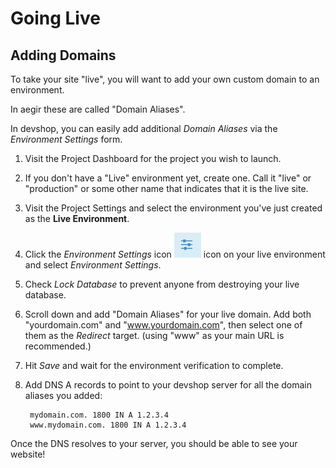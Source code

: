 # Going Live

## Adding Domains

To take your site "live", you will want to add your own custom domain to an environment.

In aegir these are called "Domain Aliases".

In devshop, you can easily add additional _Domain Aliases_ via the _Environment Settings_ form.

1. Visit the Project Dashboard for the project you wish to launch.
2. If you don't have a "Live" environment yet, create one. Call it "live" or "production" or some other name that indicates that it is the live site.
3. Visit the Project Settings and select the environment you've just created as the **Live Environment**.
4. Click the _Environment Settings_ icon ![Push this button to open Environment Settings.](../.gitbook/assets/settings.png) icon on your live environment and select _Environment Settings_.
5. Check _Lock Database_ to prevent anyone from destroying your live database.
6. Scroll down and add "Domain Aliases" for your live domain. Add both "yourdomain.com" and "www.yourdomain.com", then select one of them as the _Redirect_ target. \(using "www" as your main URL is recommended.\)
7. Hit _Save_ and wait for the environment verification to complete.
8. Add DNS A records to point to your devshop server for all the domain aliases you added:

   ```text
    mydomain.com. 1800 IN A 1.2.3.4
    www.mydomain.com. 1800 IN A 1.2.3.4
   ```

Once the DNS resolves to your server, you should be able to see your website!

